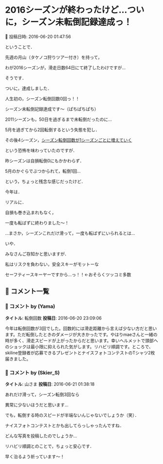 # 2016シーズンが終わったけど…ついに，シーズン未転倒記録達成っ！

📅 投稿日時: 2016-06-20 01:47:56

ということで．


先週の月山（タケノコ狩りツアー付き）を持って，


わが2016シーズンが，滑走日数64日にて終了したわけですが…





そうです．


ついに，達成しました．


人生初の，シーズン転倒回数0回っ！！





シーズン未転倒記録達成です～（ぱちぱちぱち）





2011シーズンも，50日を過ぎるまで未転倒だったのに…


5月を過ぎてから2回転倒するという失態を犯し．





その後4シーズン，[シーズン転倒回数が1シーズンごとに増えていく](eaa8dd484de871071bee591de597d3e5a.md)


という恐怖を味わっていたのですが．





昨シーズンは自損転倒0にもかかわらず．


5月のかぐらでぶつかられて，転倒1回…


という，ちょっと残念な感じだったけど．





今年は．


リアルに．


自損も巻き込まれもなく，


一度も転ばずに終わりました～！


…まさか，シーズンこれだけ滑って，一度も転ばずにいられるとは…





いや．


みなさんご存知かと思いますが．


私はリスクを負わない，安全スキーがモットーな


セーフティースキーヤーですから…っ！！←おそらくツッコミ多数

## 💬 コメント一覧

### 💬 コメント by (Yama)
**タイトル**: 転倒回数
**投稿日**: 2016-06-20 23:09:06

今年は転倒回数が3回でした。回数的には滑走距離から言えば少ない方だと思います。ただ転倒したときのダメージが大きかったです。やはりmaeさんと一緒の時が多く、滑走スピードが上がったからだと思います。幸いヘルメットで頭部へのショックは最小限に抑えられた気がします。リハビリ順調です。ところで、skiline登録者が応募できるプレゼントとナイスフォトコンテストのTシャツ2枚届きました。

### 💬 コメント by (Skier_S)
**タイトル**: 山さま
**投稿日**: 2016-06-21 01:38:18

あれだけ滑って，シーズン転倒3回なら

異常に少ないほうだと思います…

でも，転倒する時のスピードが半端ないんじゃないでしょうか（笑）．



ナイスフォトコンテストとかも出してらっしゃったんですね．

どんな写真を投稿したのでしょうか…



リハビリ順調とのことで，ちょっと安心です．

早く治るよう祈っています～！

